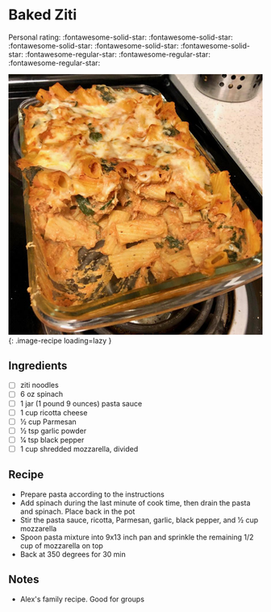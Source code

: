 <!-- Do not modify sections with "AUTO-*". They are updated by make.py -->

# Baked Ziti

<!-- rating=2; (User can specify rating on scale of 1-5) -->
<!-- AUTO-UserRating -->
Personal rating: :fontawesome-solid-star: :fontawesome-solid-star: :fontawesome-solid-star: :fontawesome-solid-star: :fontawesome-solid-star: :fontawesome-regular-star: :fontawesome-regular-star: :fontawesome-regular-star:
<!-- /AUTO-UserRating -->

<!-- name_image=baked_ziti.jpeg; (User can specify image name if multiple exist) -->
<!-- AUTO-Image -->
![baked_ziti.jpeg](./baked_ziti.jpeg){: .image-recipe loading=lazy }
<!-- /AUTO-Image -->

## Ingredients

* [ ] ziti noodles
* [ ] 6 oz spinach
* [ ] 1 jar (1 pound 9 ounces) pasta sauce
* [ ] 1 cup ricotta cheese
* [ ] 1⁄2 cup Parmesan
* [ ] 1⁄2 tsp garlic powder
* [ ] 1⁄4 tsp black pepper
* [ ] 1 cup shredded mozzarella, divided

## Recipe

* Prepare pasta according to the instructions
* Add spinach during the last minute of cook time, then drain the pasta and spinach. Place back in the pot
* Stir the pasta sauce, ricotta, Parmesan, garlic, black pepper, and 1⁄2 cup mozzarella
* Spoon pasta mixture into 9x13 inch pan and sprinkle the remaining 1/2 cup of mozzarella on top
* Back at 350 degrees for 30 min

## Notes

* Alex's family recipe. Good for groups
